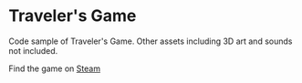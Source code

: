 # Traveler's Game 
Code sample of Traveler's Game. Other assets including 3D art and sounds not included. 

Find the game on [Steam](https://store.steampowered.com/app/2058850/) 

